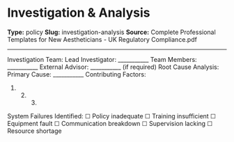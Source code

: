 # Investigation & Analysis

**Type:** policy
**Slug:** investigation-analysis
**Source:** Complete Professional Templates for New Aestheticians - UK Regulatory Compliance.pdf

---

Investigation Team: Lead Investigator: ___________ Team Members: ___________ External Advisor:
___________ (if required)
Root Cause Analysis: Primary Cause: ___________ Contributing Factors:
1. 2. 3.
System Failures Identified: ☐ Policy inadequate ☐ Training insufficient ☐ Equipment fault ☐
Communication breakdown ☐ Supervision lacking ☐ Resource shortage